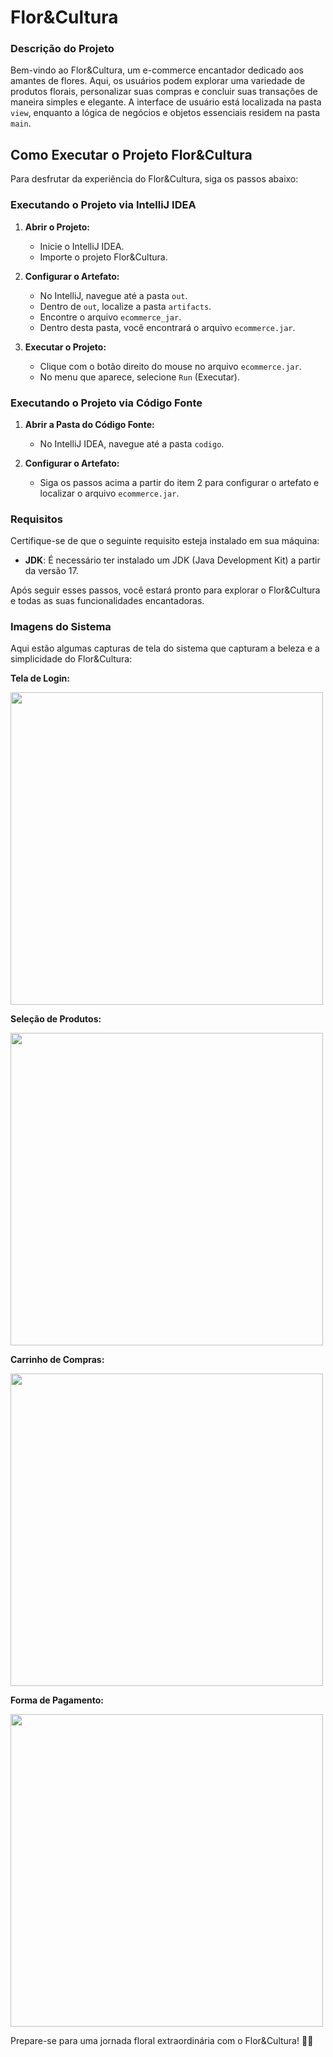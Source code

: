 # Flor&Cultura
### Descrição do Projeto

Bem-vindo ao Flor&Cultura, um e-commerce encantador dedicado aos amantes de flores. Aqui, os usuários podem explorar uma variedade de produtos florais, personalizar suas compras e concluir suas transações de maneira simples e elegante. A interface de usuário está localizada na pasta `view`, enquanto a lógica de negócios e objetos essenciais residem na pasta `main`.

## Como Executar o Projeto Flor&Cultura

Para desfrutar da experiência do Flor&Cultura, siga os passos abaixo:

### Executando o Projeto via IntelliJ IDEA

1. **Abrir o Projeto:**
   - Inicie o IntelliJ IDEA.
   - Importe o projeto Flor&Cultura.

2. **Configurar o Artefato:**
   - No IntelliJ, navegue até a pasta `out`.
   - Dentro de `out`, localize a pasta `artifacts`.
   - Encontre o arquivo `ecommerce_jar`.
   - Dentro desta pasta, você encontrará o arquivo `ecommerce.jar`.

3. **Executar o Projeto:**
   - Clique com o botão direito do mouse no arquivo `ecommerce.jar`.
   - No menu que aparece, selecione `Run` (Executar).

### Executando o Projeto via Código Fonte

1. **Abrir a Pasta do Código Fonte:**
   - No IntelliJ IDEA, navegue até a pasta `codigo`.

2. **Configurar o Artefato:**
   - Siga os passos acima a partir do item 2 para configurar o artefato e localizar o arquivo `ecommerce.jar`.

### Requisitos

Certifique-se de que o seguinte requisito esteja instalado em sua máquina:

- **JDK**: É necessário ter instalado um JDK (Java Development Kit) a partir da versão 17.

Após seguir esses passos, você estará pronto para explorar o Flor&Cultura e todas as suas funcionalidades encantadoras.

### Imagens do Sistema

Aqui estão algumas capturas de tela do sistema que capturam a beleza e a simplicidade do Flor&Cultura:

 **Tela de Login:**

   <img src="https://github.com/gu1334/Trabalho-final-de-LP-POO/blob/main/login.png" style="width:500px;"/>
   

 **Seleção de Produtos:**

   <img src="https://github.com/gu1334/Trabalho-final-de-LP-POO/blob/main/principal.png" style="width:500px;"/>


 **Carrinho de Compras:**
 
   <img src="https://github.com/gu1334/Trabalho-final-de-LP-POO/blob/main/carrinho.png" style="width:500px;"/>


 **Forma de Pagamento:**

   <img src="https://github.com/gu1334/Trabalho-final-de-LP-POO/blob/main/pagamento.png" style="width:500px;"/>




Prepare-se para uma jornada floral extraordinária com o Flor&Cultura! 🌸🌿
